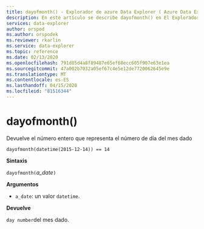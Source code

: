 ```yaml
---
title: dayofmonth() - Explorador de azure Data Explorer ( Azure Data Explorer) Microsoft Docs
description: En este artículo se describe dayofmonth() en El Explorador de datos de Azure.
services: data-explorer
author: orspod
ms.author: orspodek
ms.reviewer: rkarlin
ms.service: data-explorer
ms.topic: reference
ms.date: 02/13/2020
ms.openlocfilehash: 791d85d4a8f89487e65ef68ecc605f907e63e1ea
ms.sourcegitcommit: 47a002b7032a05ef67c4e5e12de7720062645e9e
ms.translationtype: MT
ms.contentlocale: es-ES
ms.lasthandoff: 04/15/2020
ms.locfileid: "81516344"
---
```

# <a name="dayofmonth"></a>dayofmonth()

Devuelve el número entero que representa el número de día del mes dado

```kusto
dayofmonth(datetime(2015-12-14)) == 14
```

**Sintaxis**

`dayofmonth(`*a_date*`)`

**Argumentos**

* `a_date`: un valor `datetime`.

**Devuelve**

`day number`del mes dado.